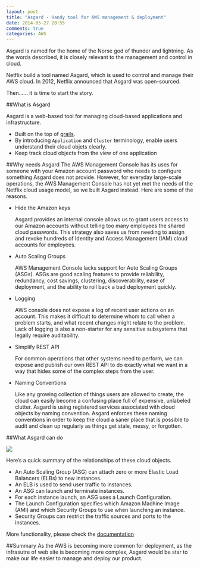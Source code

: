 ```yaml
---
layout: post
title: "Asgard - Handy tool for AWS management & deployment"
date: 2014-05-27 20:55
comments: true
categories: AWS
---
```


Asgard is named for the home of the Norse god of thunder and lightning. 
As the words described, it is closely relevant to the management and control in cloud.

Netflix build a tool named Asgard, which is used to control and manage their AWS cloud.  In 2012, Netflix announced that Asgard was open-sourced.

Then...... it is time to start the story.



##What is Asgard 

Asgard is a web-based tool for managing cloud-based applications and infrastructure.

* Built on the top of [grails](https://grails.org/).
* By introducing `Application` and `Cluster` terminology, enable users understand their cloud objets clearly.
* Keep track cloud objects from the view of one application


<!-- More -->
##Why needs Asgard
The AWS Management Console has its uses for someone with your Amazon account password who needs to configure something Asgard does not provide. However, for everyday large-scale operations, the AWS Management Console has not yet met the needs of the Netflix cloud usage model, so we built Asgard instead. Here are some of the reasons.

* Hide the Amazon keys

  Asgard provides an internal console allows us to grant users access to our Amazon accounts without telling too many employees the shared cloud passwords. This strategy also saves us from needing to assign and revoke hundreds of Identity and Access Management (IAM) cloud accounts for employees.

* Auto Scaling Groups
		
	AWS Management Console lacks support for Auto Scaling Groups (ASGs). ASGs are good scaling features to provide reliability, redundancy, cost savings, clustering, discoverability, ease of deployment, and the ability to roll back a bad deployment quickly.
	
* Logging

	AWS console does not expose a log of recent user actions on an account. This makes it difficult to determine whom to call when a problem starts, and what recent changes might relate to the problem. Lack of logging is also a non-starter for any sensitive subsystems that legally require auditability.
	
* Simplify REST API
	
	For common operations that other systems need to perform, we can expose and publish our own REST API to do exactly what we want in a way that hides some of the complex steps from the user.

* Naming Conventions

	Like any growing collection of things users are allowed to create, the cloud can easily become a confusing place full of expensive, unlabeled clutter. Asgard is using registered services associated with cloud objects by naming convention. Asgard enforces these naming conventions in order to keep the cloud a saner place that is possible to audit and clean up regularly as things get stale, messy, or forgotten.

##What Asgard can do

<img src="http://2.bp.blogspot.com/-bn3mWGhb7Zo/T-S2bKpJZDI/AAAAAAAACnw/0xH5-M7oboc/s1600/cloud-model-diagram-625.png" />

Here’s a quick summary of the relationships of these cloud objects.

* An Auto Scaling Group (ASG) can attach zero or more Elastic Load Balancers (ELBs) to new instances.
* An ELB is used to send user traffic to instances.
* An ASG can launch and terminate instances.
* For each instance launch, an ASG uses a Launch Configuration.
* The Launch Configuration specifies which Amazon Machine Image (AMI) and which Security Groups to use when launching an instance.
* Security Groups can restrict the traffic sources and ports to the instances.

More functionality, please check the [documentation](https://github.com/Netflix/asgard/wiki/Quick-Start-Guide)


##Summary
As the AWS is becoming more common for deployment, as the infrasutre of web site is becoming more complex, Asgard would be star to make our life easier to manage and deploy our product.